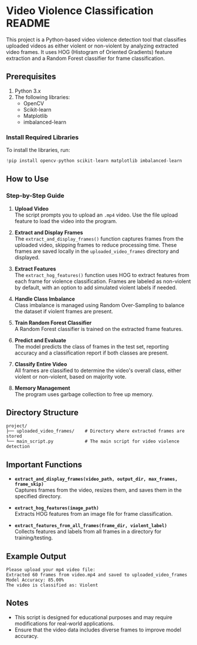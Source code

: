 # Video Violence Classification README

This project is a Python-based video violence detection tool that classifies uploaded videos as either violent or non-violent by analyzing extracted video frames. It uses HOG (Histogram of Oriented Gradients) feature extraction and a Random Forest classifier for frame classification.

## Prerequisites

1. Python 3.x
2. The following libraries:
    - OpenCV
    - Scikit-learn
    - Matplotlib
    - imbalanced-learn

### Install Required Libraries
To install the libraries, run:
```python
!pip install opencv-python scikit-learn matplotlib imbalanced-learn
```

## How to Use

### Step-by-Step Guide

1. **Upload Video**  
   The script prompts you to upload an `.mp4` video. Use the file upload feature to load the video into the program.

2. **Extract and Display Frames**  
   The `extract_and_display_frames()` function captures frames from the uploaded video, skipping frames to reduce processing time. These frames are saved locally in the `uploaded_video_frames` directory and displayed.

3. **Extract Features**  
   The `extract_hog_features()` function uses HOG to extract features from each frame for violence classification. Frames are labeled as non-violent by default, with an option to add simulated violent labels if needed.

4. **Handle Class Imbalance**  
   Class imbalance is managed using Random Over-Sampling to balance the dataset if violent frames are present.

5. **Train Random Forest Classifier**  
   A Random Forest classifier is trained on the extracted frame features.

6. **Predict and Evaluate**  
   The model predicts the class of frames in the test set, reporting accuracy and a classification report if both classes are present.

7. **Classify Entire Video**  
   All frames are classified to determine the video's overall class, either violent or non-violent, based on majority vote.

8. **Memory Management**  
   The program uses garbage collection to free up memory.

## Directory Structure

```
project/
├── uploaded_video_frames/    # Directory where extracted frames are stored
└── main_script.py            # The main script for video violence detection
```

## Important Functions

- **`extract_and_display_frames(video_path, output_dir, max_frames, frame_skip)`**  
  Captures frames from the video, resizes them, and saves them in the specified directory.

- **`extract_hog_features(image_path)`**  
  Extracts HOG features from an image file for frame classification.

- **`extract_features_from_all_frames(frame_dir, violent_label)`**  
  Collects features and labels from all frames in a directory for training/testing.

## Example Output

```
Please upload your mp4 video file:
Extracted 60 frames from video.mp4 and saved to uploaded_video_frames
Model Accuracy: 85.00%
The video is classified as: Violent
```

## Notes
- This script is designed for educational purposes and may require modifications for real-world applications.
- Ensure that the video data includes diverse frames to improve model accuracy.
